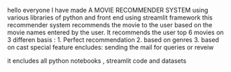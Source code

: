 hello everyone
I have made A  MOVIE RECOMMENDER SYSTEM using various libraries of python and front end using streamlit framework 
this recommender system recommends the movie to the user based on the movie names entered by the user.
It recommends the user top 6 movies on 3 differen basis : 
              1. Perfect recommendation
              2. based on genres
              3. based on cast
special feature encludes:
    sending the mail for queries or reveiw 
    
it encludes all python notebooks , streamlit code and datasets
